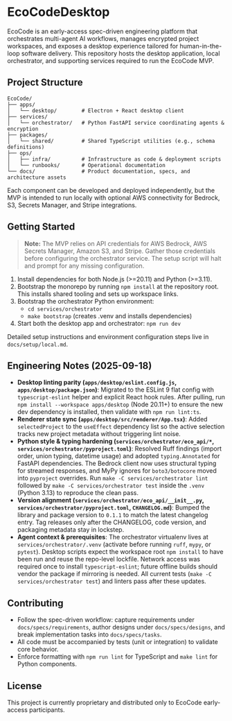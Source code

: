 # EcoCodeDesktop

EcoCode is an early-access spec-driven engineering platform that orchestrates multi-agent AI workflows, manages encrypted project workspaces, and exposes a desktop experience tailored for human-in-the-loop software delivery. This repository hosts the desktop application, local orchestrator, and supporting services required to run the EcoCode MVP.

## Project Structure

```
EcoCode/
├── apps/
│   └── desktop/        # Electron + React desktop client
├── services/
│   └── orchestrator/   # Python FastAPI service coordinating agents & encryption
├── packages/
│   └── shared/         # Shared TypeScript utilities (e.g., schema definitions)
├── ops/
│   ├── infra/          # Infrastructure as code & deployment scripts
│   └── runbooks/       # Operational documentation
└── docs/               # Product documentation, specs, and architecture assets
```

Each component can be developed and deployed independently, but the MVP is intended to run locally with optional AWS connectivity for Bedrock, S3, Secrets Manager, and Stripe integrations.

## Getting Started

> **Note:** The MVP relies on API credentials for AWS Bedrock, AWS Secrets Manager, Amazon S3, and Stripe. Gather those credentials before configuring the orchestrator service. The setup script will halt and prompt for any missing configuration.

1. Install dependencies for both Node.js (>=20.11) and Python (>=3.11).
2. Bootstrap the monorepo by running `npm install` at the repository root. This installs shared tooling and sets up workspace links.
3. Bootstrap the orchestrator Python environment:
   - `cd services/orchestrator`
   - `make bootstrap` (creates .venv and installs dependencies)
4. Start both the desktop app and orchestrator: `npm run dev`

Detailed setup instructions and environment configuration steps live in `docs/setup/local.md`.

## Engineering Notes (2025-09-18)

- **Desktop linting parity (`apps/desktop/eslint.config.js`, `apps/desktop/package.json`)**: Migrated to the ESLint 9 flat config with `typescript-eslint` helper and explicit React hook rules. After pulling, run `npm install --workspace apps/desktop` (Node 20.11+) to ensure the new dev dependency is installed, then validate with `npm run lint:ts`.
- **Renderer state sync (`apps/desktop/src/renderer/App.tsx`)**: Added `selectedProject` to the `useEffect` dependency list so the active selection tracks new project metadata without triggering lint noise.
- **Python style & typing hardening (`services/orchestrator/eco_api/*`, `services/orchestrator/pyproject.toml`)**: Resolved Ruff findings (import order, union typing, datetime usage) and adopted `typing.Annotated` for FastAPI dependencies. The Bedrock client now uses structural typing for streamed responses, and MyPy ignores for `boto3/botocore` moved into `pyproject` overrides. Run `make -C services/orchestrator lint` followed by `make -C services/orchestrator test` inside the `.venv` (Python 3.13) to reproduce the clean pass.
- **Version alignment (`services/orchestrator/eco_api/__init__.py`, `services/orchestrator/pyproject.toml`, `CHANGELOG.md`)**: Bumped the library and package version to `0.1.1` to match the latest changelog entry. Tag releases only after the CHANGELOG, code version, and packaging metadata stay in lockstep.
- **Agent context & prerequisites**: The orchestrator virtualenv lives at `services/orchestrator/.venv` (activate before running `ruff`, `mypy`, or `pytest`). Desktop scripts expect the workspace root `npm install` to have been run and reuse the repo-level lockfile. Network access was required once to install `typescript-eslint`; future offline builds should vendor the package if mirroring is needed. All current tests (`make -C services/orchestrator test`) and linters pass after these updates.

## Contributing

- Follow the spec-driven workflow: capture requirements under `docs/specs/requirements`, author designs under `docs/specs/designs`, and break implementation tasks into `docs/specs/tasks`.
- All code must be accompanied by tests (unit or integration) to validate core behavior.
- Enforce formatting with `npm run lint` for TypeScript and `make lint` for Python components.

## License

This project is currently proprietary and distributed only to EcoCode early-access participants.
